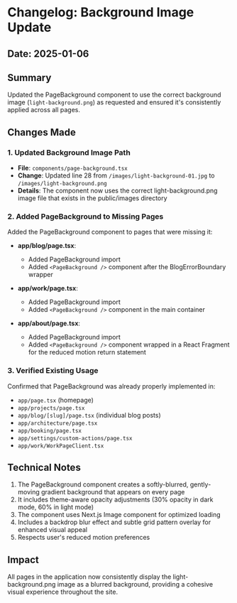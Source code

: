 # Changelog: Background Image Update

## Date: 2025-01-06

## Summary
Updated the PageBackground component to use the correct background image (`light-background.png`) as requested and ensured it's consistently applied across all pages.

## Changes Made

### 1. Updated Background Image Path
- **File**: `components/page-background.tsx`
- **Change**: Updated line 28 from `/images/light-background-01.jpg` to `/images/light-background.png`
- **Details**: The component now uses the correct light-background.png image file that exists in the public/images directory

### 2. Added PageBackground to Missing Pages
Added the PageBackground component to pages that were missing it:

- **app/blog/page.tsx**: 
  - Added PageBackground import
  - Added `<PageBackground />` component after the BlogErrorBoundary wrapper
  
- **app/work/page.tsx**:
  - Added PageBackground import
  - Added `<PageBackground />` component in the main container
  
- **app/about/page.tsx**:
  - Added PageBackground import
  - Added `<PageBackground />` component wrapped in a React Fragment for the reduced motion return statement

### 3. Verified Existing Usage
Confirmed that PageBackground was already properly implemented in:
- `app/page.tsx` (homepage)
- `app/projects/page.tsx`
- `app/blog/[slug]/page.tsx` (individual blog posts)
- `app/architecture/page.tsx`
- `app/booking/page.tsx`
- `app/settings/custom-actions/page.tsx`
- `app/work/WorkPageClient.tsx`

## Technical Notes

1. The PageBackground component creates a softly-blurred, gently-moving gradient background that appears on every page
2. It includes theme-aware opacity adjustments (30% opacity in dark mode, 60% in light mode)
3. The component uses Next.js Image component for optimized loading
4. Includes a backdrop blur effect and subtle grid pattern overlay for enhanced visual appeal
5. Respects user's reduced motion preferences

## Impact
All pages in the application now consistently display the light-background.png image as a blurred background, providing a cohesive visual experience throughout the site.
